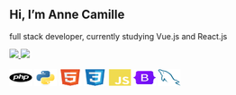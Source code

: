 ## Hi, I’m Anne Camille
full stack developer, currently studying Vue.js and React.js

<div>
  <a href="https://github.com/annecamille/">
    <img height="180em" src="https://github-readme-stats.vercel.app/api?username=annecamille&show_icons=true&include_all_commits=true&count_private=true&theme=tokyonight"/>
    <img height="180em" src="https://github-readme-stats.vercel.app/api/top-langs/?username=annecamille&layout=compact&theme=tokyonight" />
  </a>
</div>

<div style="display: inline-block"><br/>
  <img align="center" alt="Anne-PHP" height="30" width="40" src="https://raw.githubusercontent.com/devicons/devicon/1119b9f84c0290e0f0b38982099a2bd027a48bf1/icons/php/php-plain.svg"/>
  <img align="center" alt="Anne-Python" height="30" width="40" src="https://raw.githubusercontent.com/devicons/devicon/master/icons/python/python-original.svg"/>
  <img align="center" alt="Anne-HTML5" height="30" width="40" src="https://raw.githubusercontent.com/devicons/devicon/master/icons/html5/html5-original.svg"/>
  <img align="center" alt="Anne-Css3" height="30" width="40" src="https://raw.githubusercontent.com/devicons/devicon/master/icons/css3/css3-original.svg"/>
  <img align="center" alt="Anne-Css3" height="30" width="40" src="https://raw.githubusercontent.com/devicons/devicon/master/icons/javascript/javascript-plain.svg"/>
  <img align="center" alt="Anne-BootStrap" height="30" width="40" src="https://raw.githubusercontent.com/devicons/devicon/1119b9f84c0290e0f0b38982099a2bd027a48bf1/icons/bootstrap/bootstrap-original.svg"/>
  <img align="center" alt="Anne-mysql" height="30" width="40" src="https://raw.githubusercontent.com/devicons/devicon/1119b9f84c0290e0f0b38982099a2bd027a48bf1/icons/mysql/mysql-original.svg"/>
</div>
<!---
annecamille/annecamille is a ✨ special ✨ repository because its `README.md` (this file) appears on your GitHub profile.
You can click the Preview link to take a look at your changes.
--->
